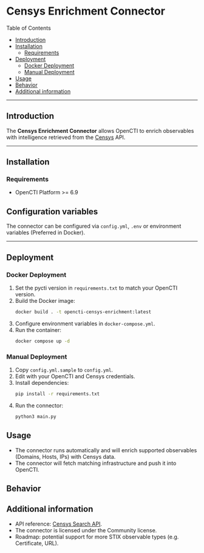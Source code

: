 # Censys Enrichment Connector

Table of Contents

- [Introduction](#introduction)
- [Installation](#installation)
    - [Requirements](#requirements)
- [Deployment](#deployment)
    - [Docker Deployment](#docker-deployment)
    - [Manual Deployment](#manual-deployment)
- [Usage](#usage)
- [Behavior](#behavior)
- [Additional information](#additional-information)

---

## Introduction

The **Censys Enrichment Connector** allows OpenCTI to enrich observables with intelligence retrieved from
the [Censys](https://search.censys.io/) API.

---

## Installation

### Requirements

- OpenCTI Platform >= 6.9

## Configuration variables

The connector can be configured via `config.yml`, `.env` or environment variables (Preferred in Docker).

---

## Deployment

### Docker Deployment

1. Set the pycti version in `requirements.txt` to match your OpenCTI version.
2. Build the Docker image:
   ```sh
   docker build . -t opencti-censys-enrichment:latest
   ```  
3. Configure environment variables in `docker-compose.yml`.
4. Run the container:
   ```sh
   docker compose up -d
   ```

### Manual Deployment

1. Copy `config.yml.sample` to `config.yml`.
2. Edit with your OpenCTI and Censys credentials.
3. Install dependencies:
   ```sh
   pip install -r requirements.txt
   ```  
4. Run the connector:
   ```sh
   python3 main.py
   ```

## Usage

- The connector runs automatically and will enrich supported observables (Domains, Hosts, IPs) with Censys data.
- The connector will fetch matching infrastructure and push it into OpenCTI.

## Behavior

## Additional information

- API reference: [Censys Search API](https://search.censys.io/api).
- The connector is licensed under the Community license.
- Roadmap: potential support for more STIX observable types (e.g. Certificate, URL).  